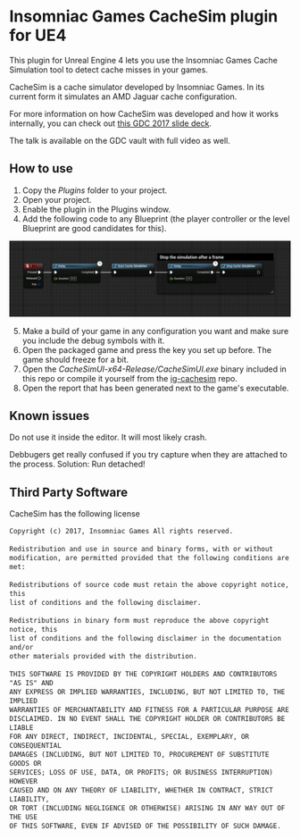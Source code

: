 # Insomniac Games CacheSim plugin for UE4
This plugin for Unreal Engine 4 lets you use the Insomniac Games Cache Simulation tool to detect cache misses in your games.

CacheSim is a cache simulator developed by Insomniac Games. In its current form it simulates an AMD Jaguar cache configuration.

For more information on how CacheSim was developed and how it works internally,
you can check out [this GDC 2017 slide deck](https://deplinenoise.wordpress.com/2017/03/02/slides-insomniac-games-cachesim/).

The talk is available on the GDC vault with full video as well.

## How to use

1. Copy the *Plugins* folder to your project.
2. Open your project.
3. Enable the plugin in the Plugins window.
4. Add the following code to any Blueprint (the player controller or the level Blueprint are good candidates for this).

![How to use](Readme/how-to-use.jpg)

5. Make a build of your game in any configuration you want and make sure you include the debug symbols with it.
6. Open the packaged game and press the key you set up before. The game should freeze for a bit.
7. Open the *CacheSimUI-x64-Release/CacheSimUI.exe* binary included in this repo or compile it yourself from the [ig-cachesim](https://github.com/Tonire/ig-cachesim) repo.
8. Open the report that has been generated next to the game's executable.

## Known issues
Do not use it inside the editor. It will most likely crash.

Debbugers get really confused if you try capture when they are attached to the process. Solution: Run detached!

Third Party Software
-------
CacheSim has the following license

    Copyright (c) 2017, Insomniac Games All rights reserved.

    Redistribution and use in source and binary forms, with or without
    modification, are permitted provided that the following conditions are met:

    Redistributions of source code must retain the above copyright notice, this
    list of conditions and the following disclaimer.

    Redistributions in binary form must reproduce the above copyright notice, this
    list of conditions and the following disclaimer in the documentation and/or
    other materials provided with the distribution.

    THIS SOFTWARE IS PROVIDED BY THE COPYRIGHT HOLDERS AND CONTRIBUTORS "AS IS" AND
    ANY EXPRESS OR IMPLIED WARRANTIES, INCLUDING, BUT NOT LIMITED TO, THE IMPLIED
    WARRANTIES OF MERCHANTABILITY AND FITNESS FOR A PARTICULAR PURPOSE ARE
    DISCLAIMED. IN NO EVENT SHALL THE COPYRIGHT HOLDER OR CONTRIBUTORS BE LIABLE
    FOR ANY DIRECT, INDIRECT, INCIDENTAL, SPECIAL, EXEMPLARY, OR CONSEQUENTIAL
    DAMAGES (INCLUDING, BUT NOT LIMITED TO, PROCUREMENT OF SUBSTITUTE GOODS OR
    SERVICES; LOSS OF USE, DATA, OR PROFITS; OR BUSINESS INTERRUPTION) HOWEVER
    CAUSED AND ON ANY THEORY OF LIABILITY, WHETHER IN CONTRACT, STRICT LIABILITY,
    OR TORT (INCLUDING NEGLIGENCE OR OTHERWISE) ARISING IN ANY WAY OUT OF THE USE
    OF THIS SOFTWARE, EVEN IF ADVISED OF THE POSSIBILITY OF SUCH DAMAGE.